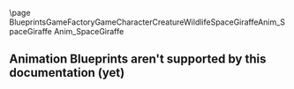 \page BlueprintsGameFactoryGameCharacterCreatureWildlifeSpaceGiraffeAnim_SpaceGiraffe Anim_SpaceGiraffe
## Animation Blueprints aren't supported by this documentation (yet)
